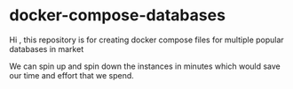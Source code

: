 # docker-compose-databases

Hi , this repository is for creating docker compose files for multiple popular databases in market 

We can spin up and spin down the instances in minutes which would save our time and effort that we spend.
